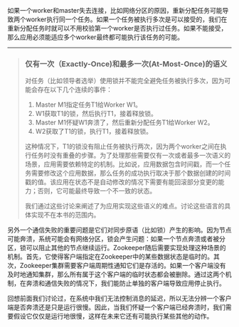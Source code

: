 如果一个worker和master失去连接，比如网络分区的原因，重新分配任务可能导致两个worker执行同一个任务。如果一个任务被执行多次是可以接受的，我们在重新分配任务时就可以不用校验第一个worker是否执行过任务。如果不能接受，那么应用必须能适应多个worker最终都可能执行该任务的可能。

---

> ### 仅有一次（Exactly-Once\)和最多一次\(At-Most-Once\)的语义
> 
> 对任务（比如领导者选举）使用锁并不能完全避免任务被执行多次，因为可能会存在以下几个连续的事件：
> 
> 1. Master M1指定任务T1给Worker W1。
> 2. W1获取T1的锁，然后执行T1，接着释放锁。
> 3. Master M1怀疑W1奔溃了，然后重新分配任务T1给Worker W2。
> 4. W2获取了T1的锁，执行T1，接着释放锁。
> 
> 这种情况下，T1的锁没有阻止任务被执行两次，因为两个worker之间在执行任务时没有重叠的步骤。为了处理那些需要仅有一次或者最多一次语义的场景，应用需要依赖特定的机制。比如说，应用数据包含时间戳，而一个任务需要修改这个应用数据，那么任务的成功执行取决于那个数据创建的时间戳的值。该应用在状态不是自动修改的情况下需要有能回滚部分变更的能力；否则，它可能最终导致一个不一致的状态。
> 
> 我们通过这些讨论来阐述了为应用实现这些语义的难点。讨论这些语言的具体实现不在本书的范围内。

另外一个通信失败的重要问题是它们对同步原语（比如锁）产生的影响。因为节点可能奔溃，系统可能会有网络分区，锁会产生问题：如果一个节点奔溃或者被分区，锁可以阻止其他的节点继续运行。Zookeeper随后需要实现处理这种场景的机制。首先，它使得客户端指定在Zookeeper中的某些数据状态是临时的。其次，Zookeeper集群需要客户端周期性通知它们是存活的。如果一个客户端没有及时地通知集群，那么所有属于这个客户端的临时状态都会被删除。通过这两个机制，在奔溃和通信失败的情况下，我们能防止单独的客户端导致应用停止执行。

回想前面我们讨论过，在系统中我们无法控制消息的延迟，所以无法分辨一个客户端是否奔溃还是只是运行很慢。因此，当我们怀疑一个客户端已经奔溃时，我们需要假设它仅仅是运行地很慢，这样在未来它还有可能执行某些其他的动作。

